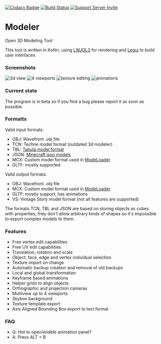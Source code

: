 [![Codacy Badge](https://api.codacy.com/project/badge/Grade/56590355c739455e9311e0eda13935aa)](https://www.codacy.com/app/cout970/Modeler?utm_source=github.com&utm_medium=referral&utm_content=cout970/Modeler&utm_campaign=badger)
[![Build Status](https://travis-ci.org/cout970/Modeler.svg?branch=master)](https://travis-ci.org/cout970/Modeler)
[![Support Server Invite](https://img.shields.io/badge/Join-Magneticraft-7289DA.svg?style=flat-square)](https://discord.gg/EhYbA97)

# Modeler
Open 3D Modeling Tool 

This tool is written in Kotlin, using [LWJGL3](https://www.lwjgl.org/) for rendering and [Legui](https://github.com/cout970/legui) to build user interfaces

### Screenshots
![3d view](https://i.imgur.com/BWWotpp.png)
![4 viewports](https://i.imgur.com/YTJsckU.png)
![texture editing](https://i.imgur.com/5HfHfy4.png)
![animations](https://i.imgur.com/c1KTFaO.png)

### Current state
The program is in beta so if you find a bug please report it as soon as possible.

### Formatts
Valid input formats:
- OBJ: Wavefront .obj file
- TCN: Techne model format (outdated 3d modeler)
- TBL: [Tabula model format](https://github.com/iChun/Tabula)
- JSON: [Minecraft json models](https://minecraft.gamepedia.com/Model)
- MCX: Custom model format used in [ModeLoader](https://minecraft.curseforge.com/projects/modelloader)
- GLTF: mostly supported

Valid output formats:
- OBJ: Wavefront .obj file
- MCX: Custom model format used in [ModeLoader](https://minecraft.curseforge.com/projects/modelloader)
- GLTF: mostly support, has animations
- VS: Vintage Story model format (not all features are supported)

The formats TCN, TBL and JSON are based on storing objects as cubes with properties, they don't allow 
arbitrary kinds of shapes so it's impossible to export complex models to them.

### Features
- Free vertex edit capabilities
- Free UV edit capabilities
- Translation, rotation and scale
- Object, face, edge and vertex individual selection
- Texture import on change
- Automatic backup creation and removal of old backups
- Local and global transformation
- Keyframe based animations
- Helper grids to align objects
- Orthographic and projection cameras
- Multiview up to 4 viewports
- Skybox background
- Texture template export
- Axis Aligned Bounding Box export to text format

### FAQ
- Q: Hot to open/enable animation panel?
- A: Press ALT + B
